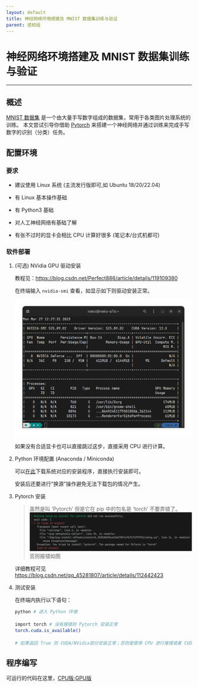 ```yaml
---
layout: default
title: 神经网络环境搭建及 MNIST 数据集训练与验证
parent: 感知组
---
```


# 神经网络环境搭建及 MNIST 数据集训练与验证

---

## 概述

[MNIST 数据集](https://en.wikipedia.org/wiki/MNIST_database) 是一个由大量手写数字组成的数据集，常用于各类图片处理系统的训练。
本文尝试引导你借助 [Pytorch](https://pytorch.org/) 来搭建一个神经网络并通过训练来完成手写数字的识别（分类）任务。

## 配置环境

### 要求

- 建议使用 Linux 系统 (主流发行版即可,如 Ubuntu 18/20/22.04)

- 有 Linux 基本操作基础

- 有 Python3 基础

- 对人工神经网络有基础了解

- 有张不过时的显卡会相比 CPU 计算好很多 (笔记本/台式机都可)

### 软件部署

1. (可选) NVidia GPU 驱动安装

    教程见：<https://blog.csdn.net/Perfect886/article/details/119109380>

    在终端输入 `nvidia-smi` 查看，如显示如下则驱动安装正常。

    ![nvidia-smi](/assets/images/neural-network-train-and-vaildate-on-mnist/nvidia-smi.png)

    如果没有合适显卡也可以直接跳过这步，直接采用 CPU 进行计算。

2. Python 环境配置 (Anaconda / Miniconda)

    可以[在此](https://repo.anaconda.com/archive/)下载系统对应的安装程序，直接执行安装即可。

    安装后还要进行“换源”操作避免无法下载包的情况产生。

3. Pytorch 安装

    > 虽然是叫 ‘Pytorch’ 但是它在 pip 中的包名是 ‘torch’ 不要弄错了。
    > ![pytorch-error](/assets/images/neural-network-train-and-vaildate-on-mnist/pytorch-error.png)
    > 否则报错如图

    详细教程可见 <https://blog.csdn.net/qq_45281807/article/details/112442423>

4. 测试安装

    在终端内执行以下语句：

    ```bash
    python # 进入 Python 环境

    import torch # 没有报错则 Pytorch 安装正常
    torch.cuda.is_available()
    
    # 如果返回 True 则 CUDA/NVidia部分安装正常；否则是使用 CPU 进行推理或者 CUDA 安装失败
    ```

## 程序编写

可运行的代码在这里，[CPU版](/assets/code/neural-network-train-and-vaildate-on-mnist/train_cpu.py);[GPU版](/assets/code/neural-network-train-and-vaildate-on-mnist/train_cpu.py)

